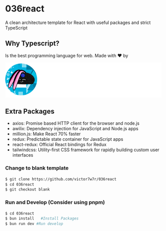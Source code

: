 # 036react

A clean architecture template for React with useful packages and strict TypeScript

## Why Typescript?

Is the best programming language for web. Made with ❤️ by

![Alt text](src/core/assets/brandwhite.png?raw=true 'Title')

## Extra Packages

- axios: Promise based HTTP client for the browser and node.js
- awilix: Dependency injection for JavaScript and Node.js apps
- million.js: Make React 70% faster
- redux: Predictable state container for JavaScript apps
- react-redux: Official React bindings for Redux
- tailwindcss: Utility-first CSS framework for rapidly building custom user interfaces

### Change to blank template

```bash
$ git clone https://github.com/victor7w7r/036react
$ cd 036react
$ git checkout blank
```

### Run and Develop (Consider using pnpm)

```bash
$ cd 036react
$ bun install   #Install Packages
$ bun run dev #Run develop
```
